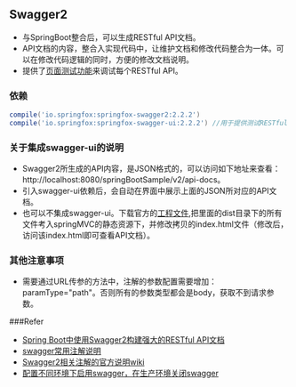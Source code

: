 ## Swagger2
- 与SpringBoot整合后，可以生成RESTful API文档。
- API文档的内容，整合入实现代码中，让维护文档和修改代码整合为一体。可以在修改代码逻辑的同时，方便的修改文档说明。
- 提供了[页面测试功能](http://localhost:8080/springBootSample/swagger-ui.html)来调试每个RESTful API。
### 依赖
```groovy
compile('io.springfox:springfox-swagger2:2.2.2')
compile('io.springfox:springfox-swagger-ui:2.2.2') //用于提供测试RESTful API的界面
```

### 关于集成swagger-ui的说明
- Swagger2所生成的API内容，是JSON格式的，可以访问如下地址来查看：http://localhost:8080/springBootSample/v2/api-docs。
- 引入swagger-ui依赖后，会自动在界面中展示上面的JSON所对应的API文档。
- 也可以不集成swagger-ui。下载官方的[工程文件](https://github.com/swagger-api/swagger-ui),把里面的dist目录下的所有文件考入springMVC的静态资源下，并修改拷贝的index.html文件（修改后，访问该index.html即可查看API文档）。

### 其他注意事项
- 需要通过URL传参的方法中，注解的参数配置需要增加： paramType="path"。否则所有的参数类型都会是body，获取不到请求参数。 

###Refer
- [Spring Boot中使用Swagger2构建强大的RESTful API文档](http://blog.didispace.com/springbootswagger2/)
- [swagger常用注解说明](https://www.jianshu.com/p/12f4394462d5)
- [Swagger2相关注解的官方说明wiki ](https://github.com/swagger-api/swagger-core/wiki/Annotations)
- [配置不同环境下启用swagger，在生产环境关闭swagger](http://www.cnblogs.com/woshimrf/p/disable-swagger.html)
